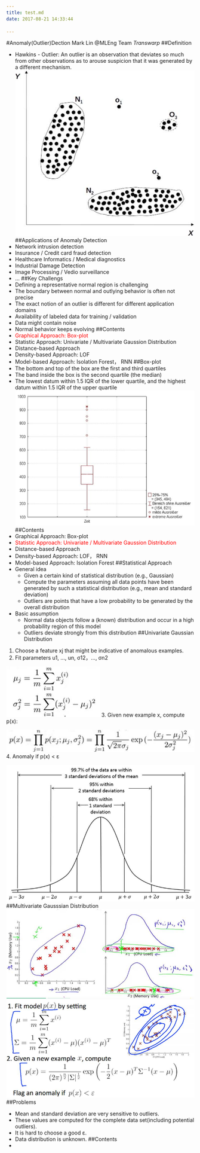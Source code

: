 ```yaml
---
title: test.md
date: 2017-08-21 14:33:44

---
```

#Anomaly(Outlier)Dection                                     Mark Lin @MLEng Team *Transwarp*
##Definition
* Hawkins - Outlier:
An outlier is an observation that deviates so much from other observations as to arouse suspicion that it was generated by a different mechanism.
![1](test-md/1.jpg)
##Applications of Anomaly Detection
* Network intrusion detection
* Insurance / Credit card fraud detection
* Healthcare Informatics / Medical diagnostics
* Industrial Damage Detection
* Image Processing / Vedio surveillance
* ...
##Key Challengs
* Defining a representative normal region is challenging
* The boundary between normal and outlying behavior is often not precise
* The exact notion of an outlier is different for different application domains
* Availability of labeled data for training / validation
* Data might contain noise
* Normal behavior keeps evolving
##Contents
* <span style="color:red">Graphical Approach: Box-plot</span>
* Statistic Approach: Univariate / Multivariate Gaussion Distribution
* Distance-based Approach
* Density-based Approach: LOF
* Model-based Approach: Isolation Forest， RNN
##Box-plot
* The bottom and top of the box are the first and third quartiles
* The band inside the box is the second quartile (the median)
* The lowest datum within 1.5 IQR of the lower quartile, and the highest datum within 1.5 IQR of the upper quartile
![2](test-md/2.jpg)
##Contents
* Graphical Approach: Box-plot
* <span style="color:red">Statistic Approach: Univariate / Multivariate Gaussion Distribution
* Distance-based Approach
* Density-based Approach: LOF， RNN
* Model-based Approach: Isolation Forest
##Statistical Approach
* General idea
	* Given a certain kind of statistical distribution (e.g., Gaussian)
	* Compute the parameters assuming all data points have been generated by such a statistical distribution (e.g., mean and standard deviation)
	* Outliers are points that have a low probability to be generated by the overall distribution
* Basic assumption
	* Normal data objects follow a (known) distribution and occur in a high probability region of this model
	* Outliers deviate strongly from this distribution
##Univariate Gaussian Distribution
1. Choose a feature xj that might be indicative of anomalous examples.
2. Fit parameters u1, ..., un, σ12，..., σn2

![3](test-md/3.jpg)
3. Given new example x, compute p(x):

![4](test-md/4.jpg)
4. Anomaly if p(x) < ε

![5](test-md/5.jpg)
##Multivariate Gausssian Distribution
![6](test-md/6.jpg)
![7](test-md/7.jpg)
##Problems
* Mean and standard deviation are very sensitive to outliers.
* These values are computed for the complete data set(including potential outliers).
* It is hard to choose a good  ε.
* Data distribution is unknown.
##Contents
*